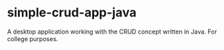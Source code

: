 # simple-crud-app-java

A desktop application working with the CRUD concept written in Java. For college purposes.
